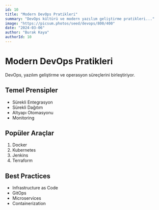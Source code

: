 ```yaml
---
id: 10
title: "Modern DevOps Pratikleri"
summary: "DevOps kültürü ve modern yazılım geliştirme pratikleri..."
image: "https://picsum.photos/seed/devops/800/400"
date: "2024-03-06"
author: "Burak Kaya"
authorId: 10
---
```


# Modern DevOps Pratikleri

DevOps, yazılım geliştirme ve operasyon süreçlerini birleştiriyor.

## Temel Prensipler

- Sürekli Entegrasyon
- Sürekli Dağıtım
- Altyapı Otomasyonu
- Monitoring

## Popüler Araçlar

1. Docker
2. Kubernetes
3. Jenkins
4. Terraform

## Best Practices

- Infrastructure as Code
- GitOps
- Microservices
- Containerization 
